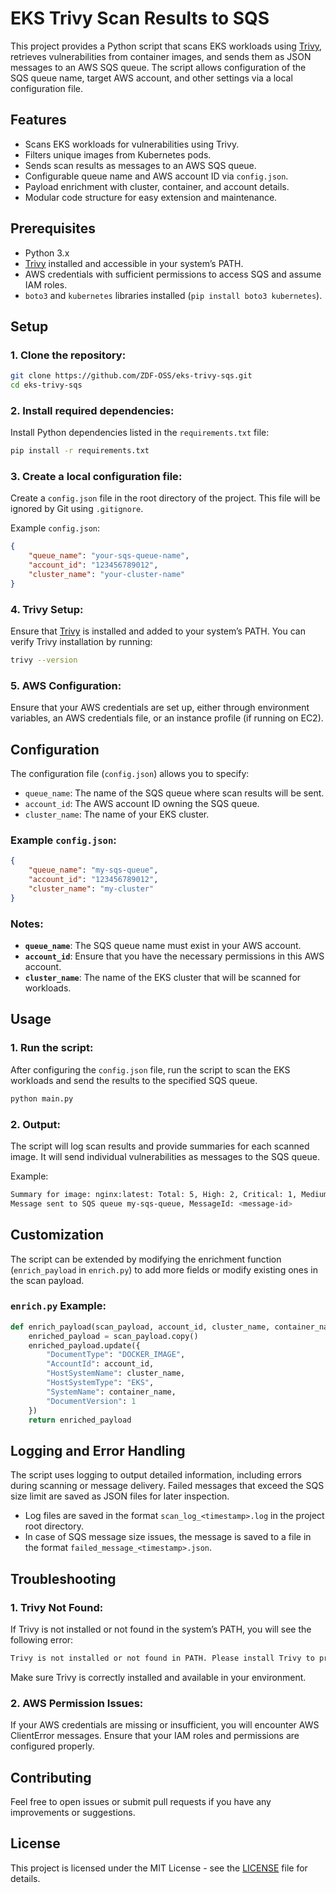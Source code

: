 # EKS Trivy Scan Results to SQS

This project provides a Python script that scans EKS workloads using [Trivy](https://github.com/aquasecurity/trivy), retrieves vulnerabilities from container images, and sends them as JSON messages to an AWS SQS queue. The script allows configuration of the SQS queue name, target AWS account, and other settings via a local configuration file.

## Features

- Scans EKS workloads for vulnerabilities using Trivy.
- Filters unique images from Kubernetes pods.
- Sends scan results as messages to an AWS SQS queue.
- Configurable queue name and AWS account ID via `config.json`.
- Payload enrichment with cluster, container, and account details.
- Modular code structure for easy extension and maintenance.

## Prerequisites

- Python 3.x
- [Trivy](https://github.com/aquasecurity/trivy) installed and accessible in your system’s PATH.
- AWS credentials with sufficient permissions to access SQS and assume IAM roles.
- `boto3` and `kubernetes` libraries installed (`pip install boto3 kubernetes`).

## Setup

### 1. **Clone the repository**:
   ```bash
   git clone https://github.com/ZDF-OSS/eks-trivy-sqs.git
   cd eks-trivy-sqs
   ```

### 2. **Install required dependencies**:
   Install Python dependencies listed in the `requirements.txt` file:
   ```bash
   pip install -r requirements.txt
   ```

### 3. **Create a local configuration file**:
   Create a `config.json` file in the root directory of the project. This file will be ignored by Git using `.gitignore`.

   Example `config.json`:
   ```json
   {
       "queue_name": "your-sqs-queue-name",
       "account_id": "123456789012",
       "cluster_name": "your-cluster-name"
   }
   ```

### 4. **Trivy Setup**:
   Ensure that [Trivy](https://github.com/aquasecurity/trivy) is installed and added to your system’s PATH. You can verify Trivy installation by running:
   ```bash
   trivy --version
   ```

### 5. **AWS Configuration**:
   Ensure that your AWS credentials are set up, either through environment variables, an AWS credentials file, or an instance profile (if running on EC2).

## Configuration

The configuration file (`config.json`) allows you to specify:
- `queue_name`: The name of the SQS queue where scan results will be sent.
- `account_id`: The AWS account ID owning the SQS queue.
- `cluster_name`: The name of your EKS cluster.

### Example `config.json`:

```json
{
    "queue_name": "my-sqs-queue",
    "account_id": "123456789012",
    "cluster_name": "my-cluster"
}
```

### Notes:
- **`queue_name`**: The SQS queue name must exist in your AWS account.
- **`account_id`**: Ensure that you have the necessary permissions in this AWS account.
- **`cluster_name`**: The name of the EKS cluster that will be scanned for workloads.

## Usage

### 1. **Run the script**:
   After configuring the `config.json` file, run the script to scan the EKS workloads and send the results to the specified SQS queue.

   ```bash
   python main.py
   ```

### 2. **Output**:
   The script will log scan results and provide summaries for each scanned image. It will send individual vulnerabilities as messages to the SQS queue.

   Example:
   ```bash
   Summary for image: nginx:latest: Total: 5, High: 2, Critical: 1, Medium: 1, Low: 1
   Message sent to SQS queue my-sqs-queue, MessageId: <message-id>
   ```

## Customization

The script can be extended by modifying the enrichment function (`enrich_payload` in `enrich.py`) to add more fields or modify existing ones in the scan payload.

### `enrich.py` Example:
```python
def enrich_payload(scan_payload, account_id, cluster_name, container_name):
    enriched_payload = scan_payload.copy()
    enriched_payload.update({
        "DocumentType": "DOCKER_IMAGE",
        "AccountId": account_id,
        "HostSystemName": cluster_name,
        "HostSystemType": "EKS",
        "SystemName": container_name,
        "DocumentVersion": 1
    })
    return enriched_payload
```

## Logging and Error Handling

The script uses logging to output detailed information, including errors during scanning or message delivery. Failed messages that exceed the SQS size limit are saved as JSON files for later inspection.

- Log files are saved in the format `scan_log_<timestamp>.log` in the project root directory.
- In case of SQS message size issues, the message is saved to a file in the format `failed_message_<timestamp>.json`.

## Troubleshooting

### 1. **Trivy Not Found**:
   If Trivy is not installed or not found in the system’s PATH, you will see the following error:
   ```bash
   Trivy is not installed or not found in PATH. Please install Trivy to proceed.
   ```
   Make sure Trivy is correctly installed and available in your environment.

### 2. **AWS Permission Issues**:
   If your AWS credentials are missing or insufficient, you will encounter AWS ClientError messages. Ensure that your IAM roles and permissions are configured properly.

## Contributing

Feel free to open issues or submit pull requests if you have any improvements or suggestions.

## License

This project is licensed under the MIT License - see the [LICENSE](LICENSE) file for details.
